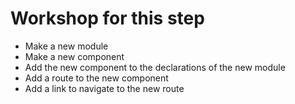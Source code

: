 # Workshop for this step

* Make a new module
* Make a new component
* Add the new component to the declarations of the new module
* Add a route to the new component
* Add a link to navigate to the new route
